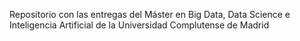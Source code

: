 Repositorio con las entregas del Máster en Big Data, Data Science e Inteligencia Artificial de la Universidad Complutense de Madrid
